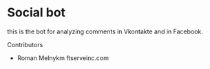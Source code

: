 # Social bot
this is the bot for analyzing comments in Vkontakte and in Facebook.

Contributors
* Roman Melnykm
ftserveinc.com


